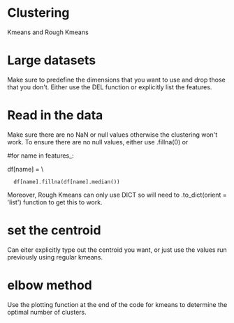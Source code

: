 # Clustering
Kmeans and Rough Kmeans

# Large datasets
Make sure to predefine the dimensions that you want to use and drop those that you don't. Either use the DEL function or explicitly list the features. 

# Read in the data
Make sure there are no NaN or null values otherwise the clustering won't work. To ensure there are no null values, either use .fillna(0) or

#for name in features_:
  
  df[name] = \
      
      df[name].fillna(df[name].median())

Moreover, Rough Kmeans can only use DICT so will need to .to_dict(orient = 'list') function to get this to work. 

# set the centroid
Can eiter explicitly type out the centroid you want, or just use the values run previously using regular kmeans. 

# elbow method

Use the plotting function at the end of the code for kmeans to determine the optimal number of clusters. 
